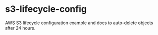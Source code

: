# s3-lifecycle-config
AWS S3 lifecycle configuration example and docs to auto-delete objects after 24 hours.
